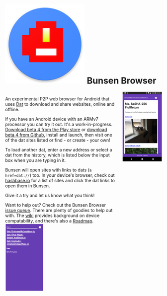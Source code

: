 # ![bunsen logo](bunsen-logo.png) Bunsen Browser 

<div style="float: left; width: 70%;">
  
  An experimental P2P web browser for Android that uses [Dat](https://datproject.org) to download and share websites, online and offline.

  If you have an Android device with an ARMv7 processor you can try it out. It's a work-in-progress. [Download beta 4 from the Play store](https://play.google.com/store/apps/details?id=org.bunsenbrowser) or [download beta 4 from Github](https://github.com/bunsenbrowser/bunsen/releases/tag/0.9.0), install and launch, then visit one of the dat sites listed or find - or create - your own!
  
  To load another dat, enter a new address or select a dat from the history, which is listed below the input box when you are typing in it.

  Bunsen will open sites with links to dats (`a href=dat://`) too. In your device's browser, check out [hashbase.io](http://hashbase.io) for a list of sites and click the dat links to open them in Bunsen.

  Give it a try and let us know what you think!

  Want to help out? Check out the Bunsen Browser [issue queue](https://github.com/bunsenbrowser/bunsen/issues). There are plenty of goodies to help out with. The [wiki](https://github.com/bunsenbrowser/bunsen/wiki) provides background on device compatability, and there's also a [Roadmap](https://github.com/bunsenbrowser/bunsen/wiki/Roadmap).
  <br/>
  <img src="bunsen-dat-listing.png" style="width: 35%;">
</div>
<img src="bunsen-dhow-dat-cat.png" style="width: 25%; float: right;">
